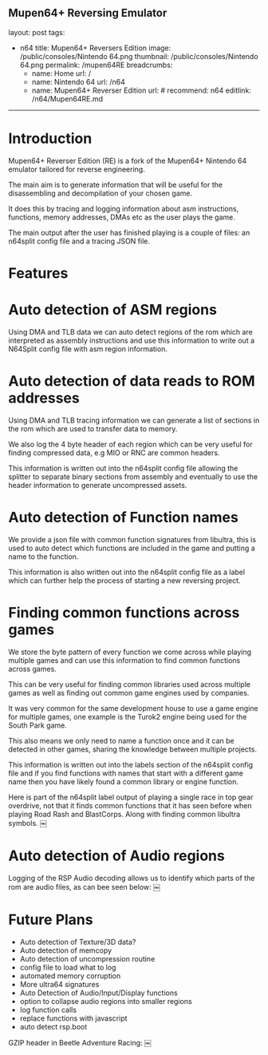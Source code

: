 Mupen64+ Reversing Emulator
---
layout: post
tags: 
- n64
title: Mupen64+ Reversers Edition
image:  /public/consoles/Nintendo 64.png
thumbnail: /public/consoles/Nintendo 64.png
permalink: /mupen64RE
breadcrumbs:
  - name: Home
    url: /
  - name: Nintendo 64
    url: /n64
  - name: Mupen64+ Reverser Edition
    url: #
recommend: n64
editlink: /n64/Mupen64RE.md
---

# Introduction
Mupen64+ Reverser Edition (RE) is a fork of the Mupen64+ Nintendo 64 emulator tailored for reverse engineering.

The main aim is to generate information that will be useful for the disassembling and decompilation of your chosen game.

It does this by tracing and logging information about asm instructions, functions, memory addresses, DMAs etc as the user plays the game.

The main output after the user has finished playing is a couple of files: an n64split config file and a tracing JSON file.

# Features

# Auto detection of ASM regions
Using DMA and TLB data we can auto detect regions of the rom which are interpreted as assembly instructions and use this information to write out a N64Split config file with asm region information. 

# Auto detection of data reads to ROM addresses
Using DMA and TLB tracing information we can generate a list of sections in the rom which are used to transfer data to memory.

We also log the 4 byte header of each region which can be very useful for finding compressed data, e.g MIO or RNC are common headers.

This information is written out into the n64split config file allowing the splitter to separate binary sections from assembly and eventually to use the header information to generate uncompressed assets.

# Auto detection of Function names
We provide a json file with common function signatures from libultra, this is used to auto detect which functions are included in the game and putting a name to the function.

This information is also written out into the n64split config file as a label which can further help the process of starting a new reversing project.


# Finding common functions across games
We store the byte pattern of every function we come across while playing multiple games and can use this information to find common functions across games. 

This can be very useful for finding common libraries used across multiple games as well as finding out common game engines used by companies.

It was very common for the same development house to use a game engine for multiple games, one example is the Turok2 engine being used for the South Park game.

This also means we only need to name a function once and it can be detected in other games, sharing the knowledge between multiple projects.

This information is written out into the labels section of the n64split config file and if you find functions with names that start with a different game name then you have likely found a common library or engine function.

Here is part of the n64split label output of playing a single race in top gear overdrive, not that it finds common functions that it has seen before when playing Road Rash and BlastCorps. Along with finding common libultra symbols.
￼

# Auto detection of Audio regions
Logging of the RSP Audio decoding allows us to identify which parts of the rom are audio files, as can bee seen below:
￼

# Future Plans
* Auto detection of Texture/3D data?
* Auto detection of memcopy
* Auto detection of uncompression routine
* config file to load what to log
* automated memory corruption
* More ultra64 signatures
* Auto Detection of Audio/Input/Display functions
* option to collapse audio regions into smaller regions
* log function calls
* replace functions with javascript
* auto detect rsp.boot

GZIP header in Beetle Adventure Racing:
￼
